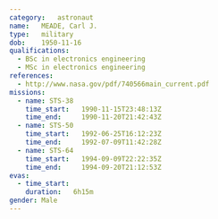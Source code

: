 ```yaml
---
category:	astronaut
name:	MEADE, Carl J.
type:	military
dob:	1950-11-16
qualifications:
  - BSc in electronics engineering
  - MSc in electronics engineering
references:
  - http://www.nasa.gov/pdf/740566main_current.pdf
missions:
  - name: STS-38
    time_start:   1990-11-15T23:48:13Z
    time_end:     1990-11-20T21:42:43Z
  - name: STS-50
    time_start:   1992-06-25T16:12:23Z
    time_end:     1992-07-09T11:42:28Z
  - name: STS-64
    time_start:   1994-09-09T22:22:35Z
    time_end:     1994-09-20T21:12:53Z
evas:
  - time_start: 
    duration:   6h15m
gender:	Male
---
```

